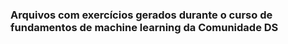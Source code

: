 ### Arquivos com exercícios gerados durante o curso de fundamentos de machine learning da Comunidade DS